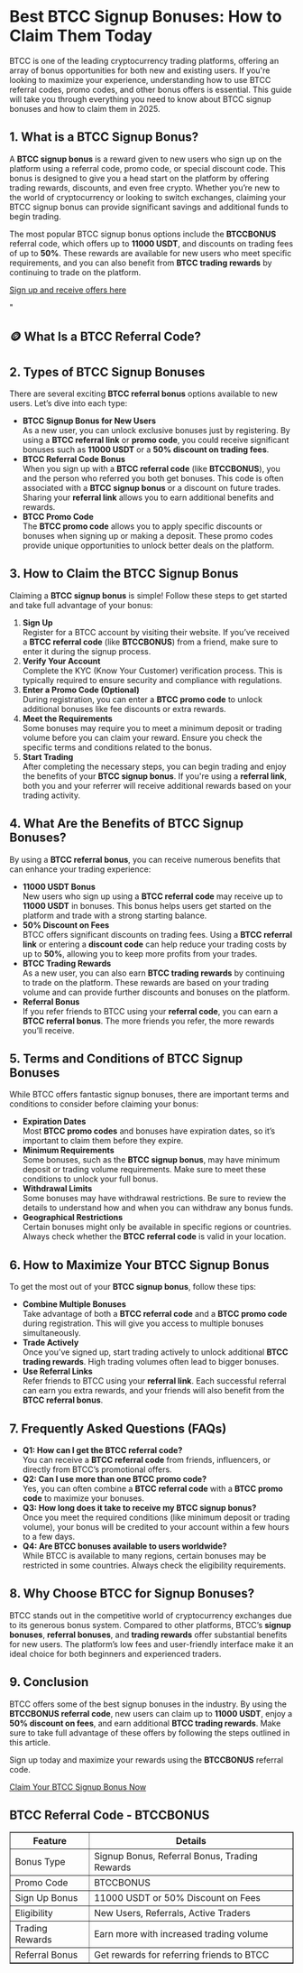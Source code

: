 
<h1>Best BTCC Signup Bonuses: How to Claim Them Today</h1>
<p>BTCC is one of the leading cryptocurrency trading platforms, offering an array of bonus opportunities for both new and existing users. If you're looking to maximize your experience, understanding how to use BTCC referral codes, promo codes, and other bonus offers is essential. This guide will take you through everything you need to know about BTCC signup bonuses and how to claim them in 2025.</p>
<h2>1. What is a BTCC Signup Bonus?</h2>
<p>A <strong>BTCC signup bonus</strong> is a reward given to new users who sign up on the platform using a referral code, promo code, or special discount code. This bonus is designed to give you a head start on the platform by offering trading rewards, discounts, and even free crypto. Whether you’re new to the world of cryptocurrency or looking to switch exchanges, claiming your BTCC signup bonus can provide significant savings and additional funds to begin trading.</p>
<p>The most popular BTCC signup bonus options include the <strong>BTCCBONUS</strong> referral code, which offers up to <strong>11000 USDT</strong>, and discounts on trading fees of up to <strong>50%</strong>. These rewards are available for new users who meet specific requirements, and you can also benefit from <strong>BTCC trading rewards</strong> by continuing to trade on the platform.</p>
<p><a href="https://partner.btcc.com/us/c/BTCCBONUS/9303" target="_blank">Sign up and receive offers here</a></p>

<img src="https://images.mirror-media.xyz/publication-images/ueC9oOHfKwXrYumG_JCkP.jpeg?height=500&amp;width=1000" decoding="async" data-nimg="fill" class="css-xah9so" style="position: absolute; inset: 0px; box-sizing: border-box; padding: 0px; border: none; margin: auto; display: block; width: 0px; height: 0px; min-width: 100%; max-width: 100%; min-height: 100%; max-height: 100%;">"
  <h2>🪙 What Is a BTCC Referral Code?</h2>
<h2>2. Types of BTCC Signup Bonuses</h2>
<p>There are several exciting <strong>BTCC referral bonus</strong> options available to new users. Let’s dive into each type:</p>
<ul>
<li><strong>BTCC Signup Bonus for New Users</strong><br>As a new user, you can unlock exclusive bonuses just by registering. By using a <strong>BTCC referral link</strong> or <strong>promo code</strong>, you could receive significant bonuses such as <strong>11000 USDT</strong> or a <strong>50% discount on trading fees</strong>.</li>
<li><strong>BTCC Referral Code Bonus</strong><br>When you sign up with a <strong>BTCC referral code</strong> (like <strong>BTCCBONUS</strong>), you and the person who referred you both get bonuses. This code is often associated with a <strong>BTCC signup bonus</strong> or a discount on future trades. Sharing your <strong>referral link</strong> allows you to earn additional benefits and rewards.</li>
<li><strong>BTCC Promo Code</strong><br>The <strong>BTCC promo code</strong> allows you to apply specific discounts or bonuses when signing up or making a deposit. These promo codes provide unique opportunities to unlock better deals on the platform.</li>
</ul>
<h2>3. How to Claim the BTCC Signup Bonus</h2>
<p>Claiming a <strong>BTCC signup bonus</strong> is simple! Follow these steps to get started and take full advantage of your bonus:</p>
<ol>
<li><strong>Sign Up</strong><br>Register for a BTCC account by visiting their website. If you’ve received a <strong>BTCC referral code</strong> (like <strong>BTCCBONUS</strong>) from a friend, make sure to enter it during the signup process.</li>
<li><strong>Verify Your Account</strong><br>Complete the KYC (Know Your Customer) verification process. This is typically required to ensure security and compliance with regulations.</li>
<li><strong>Enter a Promo Code (Optional)</strong><br>During registration, you can enter a <strong>BTCC promo code</strong> to unlock additional bonuses like fee discounts or extra rewards.</li>
<li><strong>Meet the Requirements</strong><br>Some bonuses may require you to meet a minimum deposit or trading volume before you can claim your reward. Ensure you check the specific terms and conditions related to the bonus.</li>
<li><strong>Start Trading</strong><br>After completing the necessary steps, you can begin trading and enjoy the benefits of your <strong>BTCC signup bonus</strong>. If you're using a <strong>referral link</strong>, both you and your referrer will receive additional rewards based on your trading activity.</li>
</ol>
<h2>4. What Are the Benefits of BTCC Signup Bonuses?</h2>
<p>By using a <strong>BTCC referral bonus</strong>, you can receive numerous benefits that can enhance your trading experience:</p>
<ul>
<li><strong>11000 USDT Bonus</strong><br>New users who sign up using a <strong>BTCC referral code</strong> may receive up to <strong>11000 USDT</strong> in bonuses. This bonus helps users get started on the platform and trade with a strong starting balance.</li>
<li><strong>50% Discount on Fees</strong><br>BTCC offers significant discounts on trading fees. Using a <strong>BTCC referral link</strong> or entering a <strong>discount code</strong> can help reduce your trading costs by up to <strong>50%</strong>, allowing you to keep more profits from your trades.</li>
<li><strong>BTCC Trading Rewards</strong><br>As a new user, you can also earn <strong>BTCC trading rewards</strong> by continuing to trade on the platform. These rewards are based on your trading volume and can provide further discounts and bonuses on the platform.</li>
<li><strong>Referral Bonus</strong><br>If you refer friends to BTCC using your <strong>referral code</strong>, you can earn a <strong>BTCC referral bonus</strong>. The more friends you refer, the more rewards you’ll receive.</li>
</ul>
<h2>5. Terms and Conditions of BTCC Signup Bonuses</h2>
<p>While BTCC offers fantastic signup bonuses, there are important terms and conditions to consider before claiming your bonus:</p>
<ul>
<li><strong>Expiration Dates</strong><br>Most <strong>BTCC promo codes</strong> and bonuses have expiration dates, so it’s important to claim them before they expire.</li>
<li><strong>Minimum Requirements</strong><br>Some bonuses, such as the <strong>BTCC signup bonus</strong>, may have minimum deposit or trading volume requirements. Make sure to meet these conditions to unlock your full bonus.</li>
<li><strong>Withdrawal Limits</strong><br>Some bonuses may have withdrawal restrictions. Be sure to review the details to understand how and when you can withdraw any bonus funds.</li>
<li><strong>Geographical Restrictions</strong><br>Certain bonuses might only be available in specific regions or countries. Always check whether the <strong>BTCC referral code</strong> is valid in your location.</li>
</ul>
<h2>6. How to Maximize Your BTCC Signup Bonus</h2>
<p>To get the most out of your <strong>BTCC signup bonus</strong>, follow these tips:</p>
<ul>
<li><strong>Combine Multiple Bonuses</strong><br>Take advantage of both a <strong>BTCC referral code</strong> and a <strong>BTCC promo code</strong> during registration. This will give you access to multiple bonuses simultaneously.</li>
<li><strong>Trade Actively</strong><br>Once you’ve signed up, start trading actively to unlock additional <strong>BTCC trading rewards</strong>. High trading volumes often lead to bigger bonuses.</li>
<li><strong>Use Referral Links</strong><br>Refer friends to BTCC using your <strong>referral link</strong>. Each successful referral can earn you extra rewards, and your friends will also benefit from the <strong>BTCC referral bonus</strong>.</li>
</ul>
<h2>7. Frequently Asked Questions (FAQs)</h2>
<ul>
<li><strong>Q1: How can I get the BTCC referral code?</strong><br>You can receive a <strong>BTCC referral code</strong> from friends, influencers, or directly from BTCC’s promotional offers.</li>
<li><strong>Q2: Can I use more than one BTCC promo code?</strong><br>Yes, you can often combine a <strong>BTCC referral code</strong> with a <strong>BTCC promo code</strong> to maximize your bonuses.</li>
<li><strong>Q3: How long does it take to receive my BTCC signup bonus?</strong><br>Once you meet the required conditions (like minimum deposit or trading volume), your bonus will be credited to your account within a few hours to a few days.</li>
<li><strong>Q4: Are BTCC bonuses available to users worldwide?</strong><br>While BTCC is available to many regions, certain bonuses may be restricted in some countries. Always check the eligibility requirements.</li>
</ul>
<h2>8. Why Choose BTCC for Signup Bonuses?</h2>
<p>BTCC stands out in the competitive world of cryptocurrency exchanges due to its generous bonus system. Compared to other platforms, BTCC’s <strong>signup bonuses</strong>, <strong>referral bonuses</strong>, and <strong>trading rewards</strong> offer substantial benefits for new users. The platform’s low fees and user-friendly interface make it an ideal choice for both beginners and experienced traders.</p>
<h2>9. Conclusion</h2>
<p>BTCC offers some of the best signup bonuses in the industry. By using the <strong>BTCCBONUS referral code</strong>, new users can claim up to <strong>11000 USDT</strong>, enjoy a <strong>50% discount on fees</strong>, and earn additional <strong>BTCC trading rewards</strong>. Make sure to take full advantage of these offers by following the steps outlined in this article.</p>
<p>Sign up today and maximize your rewards using the <strong>BTCCBONUS</strong> referral code.</p>
<a href="https://partner.btcc.com/us/c/BTCCBONUS/9303">Claim Your BTCC Signup Bonus Now</a>
<h2>BTCC Referral Code - BTCCBONUS</h2>
<table border="1">
<thead>
<tr>
<th>Feature</th>
<th>Details</th>
</tr>
</thead>
<tbody>
<tr>
<td>Bonus Type</td>
<td>Signup Bonus, Referral Bonus, Trading Rewards</td>
</tr>
<tr>
<td>Promo Code</td>
<td>BTCCBONUS</td>
</tr>
<tr>
<td>Sign Up Bonus</td>
<td>11000 USDT or 50% Discount on Fees</td>
</tr>
<tr>
<td>Eligibility</td>
<td>New Users, Referrals, Active Traders</td>
</tr>
<tr>
<td>Trading Rewards</td>
<td>Earn more with increased trading volume</td>
</tr>
<tr>
<td>Referral Bonus</td>
<td>Get rewards for referring friends to BTCC</td>
</tr>
</tbody>
</table>
</body>
</html>
